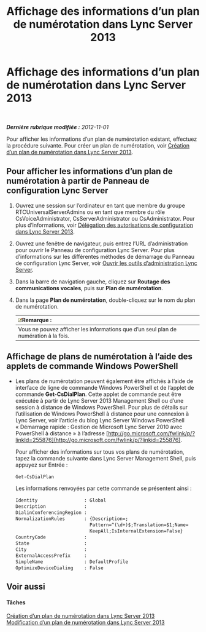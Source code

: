 ﻿---
title: Affichage des informations d’un plan de numérotation dans Lync Server 2013
TOCTitle: Affichage des informations d’un plan de numérotation dans Lync Server 2013
ms:assetid: 25ed0112-a8a7-418a-8c2c-580081be692a
ms:mtpsurl: https://technet.microsoft.com/fr-fr/library/JJ687997(v=OCS.15)
ms:contentKeyID: 49891269
ms.date: 05/20/2016
mtps_version: v=OCS.15
ms.translationtype: HT
---

# Affichage des informations d’un plan de numérotation dans Lync Server 2013

 

_**Dernière rubrique modifiée :** 2012-11-01_

Pour afficher les informations d’un plan de numérotation existant, effectuez la procédure suivante. Pour créer un plan de numérotation, voir [Création d’un plan de numérotation dans Lync Server 2013](lync-server-2013-create-a-dial-plan.md).

## Pour afficher les informations d’un plan de numérotation à partir de Panneau de configuration Lync Server

1.  Ouvrez une session sur l’ordinateur en tant que membre du groupe RTCUniversalServerAdmins ou en tant que membre du rôle CsVoiceAdministrator, CsServerAdministrator ou CsAdministrator. Pour plus d’informations, voir [Délégation des autorisations de configuration dans Lync Server 2013](lync-server-2013-delegate-setup-permissions.md).

2.  Ouvrez une fenêtre de navigateur, puis entrez l’URL d’administration pour ouvrir le Panneau de configuration Lync Server. Pour plus d’informations sur les différentes méthodes de démarrage du Panneau de configuration Lync Server, voir [Ouvrir les outils d’administration Lync Server](lync-server-2013-open-lync-server-administrative-tools.md).

3.  Dans la barre de navigation gauche, cliquez sur **Routage des communications vocales**, puis sur **Plan de numérotation**.

4.  Dans la page **Plan de numérotation**, double-cliquez sur le nom du plan de numérotation.
    
    <table>
    <thead>
    <tr class="header">
    <th><img src="images/Gg398920.note(OCS.15).gif" title="note" alt="note" />Remarque :</th>
    </tr>
    </thead>
    <tbody>
    <tr class="odd">
    <td>Vous ne pouvez afficher les informations que d’un seul plan de numération à la fois.</td>
    </tr>
    </tbody>
    </table>


## Affichage de plans de numérotation à l’aide des applets de commande Windows PowerShell

  - Les plans de numérotation peuvent également être affichés à l’aide de interface de ligne de commande Windows PowerShell et de l’applet de commande **Get-CsDialPlan**. Cette applet de commande peut être exécutée à partir de Lync Server 2013 Management Shell ou d’une session à distance de Windows PowerShell. Pour plus de détails sur l’utilisation de Windows PowerShell à distance pour une connexion à Lync Server, voir l’article du blog Lync Server Windows PowerShell « Démarrage rapide : Gestion de Microsoft Lync Server 2010 avec PowerShell à distance » à l’adresse [http://go.microsoft.com/fwlink/p/?linkId=255876](http://go.microsoft.com/fwlink/p/?linkid=255876).
    
    Pour afficher des informations sur tous vos plans de numérotation, tapez la commande suivante dans Lync Server Management Shell, puis appuyez sur Entrée :
    
        Get-CsDialPlan
    
    Les informations renvoyées par cette commande se présentent ainsi :
    
        Identity                 : Global
        Description              :
        DialinConferencingRegion :
        NormalizationRules       : {Description=;
                                   Pattern=^(\d+)$;Translation=$1;Name=
                                   KeepAll;IsInternalExtension=False}
        CountryCode              :
        State                    :
        City                     :
        ExternalAccessPrefix     :
        SimpleName               : DefaultProfile
        OptimizeDeviceDialing    : False

## Voir aussi

#### Tâches

[Création d’un plan de numérotation dans Lync Server 2013](lync-server-2013-create-a-dial-plan.md)  
[Modification d’un plan de numérotation dans Lync Server 2013](lync-server-2013-modify-a-dial-plan.md)

